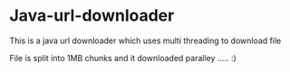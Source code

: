 Java-url-downloader
===================
This is a java url downloader which uses multi threading to download file

File is split into 1MB chunks and it downloaded paralley ..... :)
